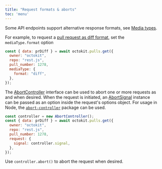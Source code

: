 ```yaml
---
title: "Request formats & aborts"
toc: 'menu'
---
```


Some API endpoints support alternative response formats, see [Media types](https://docs.github.com/en/rest/reference/media/).

For example, to request a [pull request as diff format](https://docs.github.com/en/rest/reference/media/#diff), set the `mediaType.format` option

```js
const { data: prDiff } = await octokit.pulls.get({
  owner: "octokit",
  repo: "rest.js",
  pull_number: 1278,
  mediaType: {
    format: "diff",
  },
});
```

The [AbortController](https://developer.mozilla.org/en-US/docs/Web/API/AbortController) interface can be used to abort one or more requests as and when desired. When the request is initiated, an [AbortSignal](https://developer.mozilla.org/en-US/docs/Web/API/AbortSignal) instance can be passed as an option inside the request's options object. For usage in Node, the [`abort-controller`](https://github.com/mysticatea/abort-controller) package can be used.

```js
const controller = new AbortController();
const { data: prDiff } = await octokit.pulls.get({
  owner: "octokit",
  repo: "rest.js",
  pull_number: 1278,
  request: {
    signal: controller.signal,
  },
});
```

Use `controller.abort()` to abort the request when desired.
